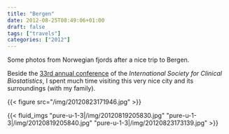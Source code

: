```yaml
---
title: "Bergen"
date: 2012-08-25T08:49:06+01:00
draft: false
tags: ["travels"]
categories: ["2012"]
---
```


Some photos from Norwegian fjords after a nice trip to Bergen.

Beside the [33rd annual conference](http://kivik.no/ISCB/wordpress/) of the *International Society for Clinical Biostatistics*, I spent much time visiting this very nice city and its surroundings (with my family).

{{< figure src="/img/20120823171946.jpg" >}}

{{< fluid_imgs
  "pure-u-1-3|/img/20120819205830.jpg"
  "pure-u-1-3|/img/20120819205840.jpg"
  "pure-u-1-3|/img/20120823173139.jpg" >}}